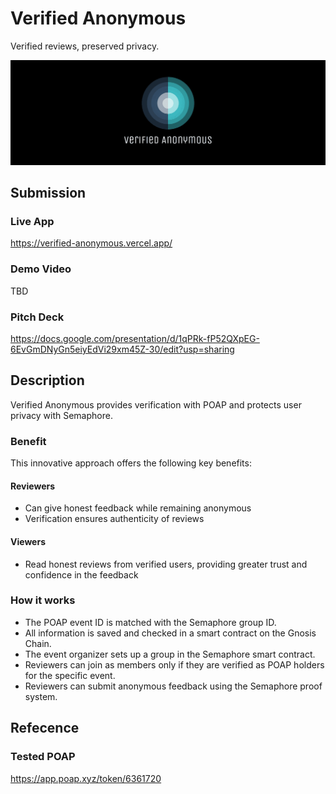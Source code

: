 # Verified Anonymous

Verified reviews, preserved privacy.

![banner](./packages/app/public/banner.png)

## Submission

### Live App

https://verified-anonymous.vercel.app/

### Demo Video

TBD

### Pitch Deck

https://docs.google.com/presentation/d/1qPRk-fP52QXpEG-6EvGmDNyGn5eiyEdVi29xm45Z-30/edit?usp=sharing

## Description

Verified Anonymous provides verification with POAP and protects user privacy with Semaphore.

### Benefit

This innovative approach offers the following key benefits:

#### Reviewers

- Can give honest feedback while remaining anonymous
- Verification ensures authenticity of reviews

#### Viewers

- Read honest reviews from verified users, providing greater trust and confidence in the feedback

### How it works

- The POAP event ID is matched with the Semaphore group ID.
- All information is saved and checked in a smart contract on the Gnosis Chain.
- The event organizer sets up a group in the Semaphore smart contract.
- Reviewers can join as members only if they are verified as POAP holders for the specific event.
- Reviewers can submit anonymous feedback using the Semaphore proof system.

## Refecence

### Tested POAP

https://app.poap.xyz/token/6361720
